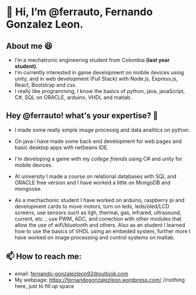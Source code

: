 # 👋 Hi, I’m @ferrauto, Fernando Gonzalez Leon.
## About me 😆
-  I’m a mechatronic engineering student from Colombia **(last year student)**.
-  I’m currently interested in game development on mobile devices using unity, and in web development (Full Stack) with Node.js, Express.js, React, Bootstrap and css.
-  I really like programming, I know the basics of python, java, javaScript, C#, SQL on ORACLE, arduino, VHDL and matlab.
## Hey @ferrauto! what's your expertise? 🤨
   -   I made some really simple image processig and data analitics on python.
   
   -   On java i have made some back end development for web pages and basic desktop apps with netbeans IDE.
   
   -   I'm developing a game with my *college friends* using C# and unity for mobile devices.
   
   -   At university I made a course on relational databases with SQL and ORACLE free version and I have worked a little on MongoDB and mongoose.
   
   -   As a mechachonic student I have worked on arduino, raspberry pi and development cards to move motors, turn on leds, leds/oled/LCD screens, use sensors such as ligh, thermal, gas, infrared, ultrasound, current, etc. ; use PWM, ADC, and conection with other modules that allow the use of wifi/bluetooth and others. Also as an student I learned how to use the basics of VHDL using an embeded system, further more I have worked on image processing and control systems on matlab.
    
## 📫 How to reach me:
  - email: fernando-gonzalezleon92@outlook.com
  - My webpage: https://fernandogonzalezleon.wordpress.com/  //nothing here, just to fill up space<!-- there is nothing here so, just to fill up space, but i will upload my portfolio on a near future--> 
